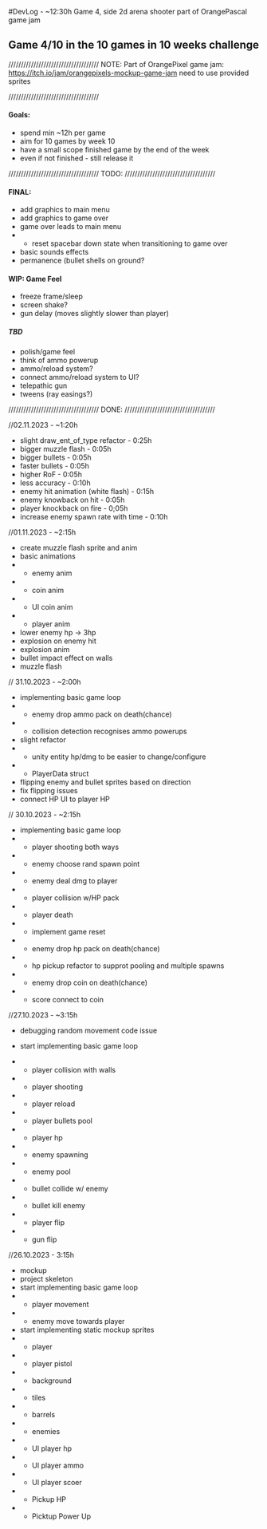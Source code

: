 #DevLog - ~12:30h
Game 4, side 2d arena shooter part of OrangePascal game jam

## Game 4/10 in the 10 games in 10 weeks challenge
////////////////////////////////////
              NOTE:
Part of OrangePixel game jam: https://itch.io/jam/orangepixels-mockup-game-jam
need to use provided sprites

////////////////////////////////////
#### Goals:
- spend min ~12h per game
- aim for 10 games by week 10 
- have a small scope finished game by the end of the week
- even if not finished - still release it

////////////////////////////////////
              TODO:
////////////////////////////////////

#### FINAL:
- add graphics to main menu
- add graphics to game over
- game over leads to main menu
- - reset spacebar down state when transitioning to game over
- basic sounds effects
- permanence (bullet shells on ground?

#### WIP: Game Feel
- freeze frame/sleep
- screen shake?
- gun delay (moves slightly slower than player)


##### TBD
- polish/game feel
- think of ammo powerup
- ammo/reload system?
- connect ammo/reload system to UI?
- telepathic gun
- tweens (ray easings?)

////////////////////////////////////
              DONE:
////////////////////////////////////

//02.11.2023 - ~1:20h
- slight draw_ent_of_type refactor - 0:25h
- bigger muzzle flash - 0:05h
- bigger bullets - 0:05h
- faster bullets - 0:05h
- higher RoF - 0:05h
- less accuracy - 0:10h
- enemy hit animation (white flash) - 0:15h
- enemy knowback on hit - 0:05h
- player knockback on fire - 0;05h
- increase enemy spawn rate with time - 0:10h

//01.11.2023 - ~2:15h
- create muzzle flash sprite and anim
- basic animations
- - enemy anim
- - coin anim
- - UI coin anim
- - player anim
- lower enemy hp -> 3hp 
- explosion on enemy hit
- explosion anim
- bullet impact effect on walls
- muzzle flash

// 31.10.2023 - ~2:00h 
- implementing basic game loop
- - enemy drop ammo pack on death(chance)
- - collision detection recognises ammo powerups
- slight refactor
- - unity entity hp/dmg to be easier to change/configure
- - PlayerData struct
- flipping enemy and bullet sprites based on direction
- fix flipping issues
- connect HP UI to player HP

// 30.10.2023 - ~2:15h
- implementing basic game loop
- - player shooting both ways
- - enemy choose rand spawn point
- - enemy deal dmg to player
- - player collision w/HP pack
- - player death
- - implement game reset
- - enemy drop hp pack on death(chance)
- - hp pickup refactor to supprot pooling and multiple spawns
- - enemy drop coin on death(chance)
- - score connect to coin

//27.10.2023 - ~3:15h
- debugging random movement code issue

- start implementing basic game loop
- - player collision with walls
- - player shooting
- - player reload
- - player bullets pool
- - player hp
- - enemy spawning
- - enemy pool
- - bullet collide w/ enemy
- - bullet kill enemy
- - player flip
- - gun flip

//26.10.2023 - 3:15h
- mockup
- project skeleton
- start implementing basic game loop
- - player movement
- - enemy move towards player
- start implementing static mockup sprites
- - player
- - player pistol
- - background
- - tiles
- - barrels
- - enemies
- - UI player hp
- - UI player ammo
- - UI player scoer
- - Pickup HP
- - Picktup Power Up
